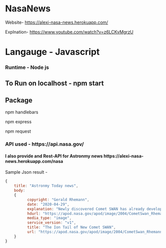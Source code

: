 # NasaNews
Website- https://alexi-nasa-news.herokuapp.com/

Explnation- https://www.youtube.com/watch?v=z6LCKvMgrzU

<h1>Langauge - Javascript </h1>

<h3>Runtime - Node js </h3>


<h2>To Run on localhost - npm start</h2>

<h2>Package</h2>
<p>npm handlebars</p> 
<p>npm express</p>
<p>npm request</p>

<h3>API used - https://api.nasa.gov/ </h3>

<h4>I also provide and Rest-API for Astronmy news  https://alexi-nasa-news.herokuapp.com/nasa </h4>

<p>Sample Json result -</p>

```javascript
{
    title: "Astronmy Today news",
    body: 
    {
          copyright: "Gerald Rhemann",
          date: "2020-04-29",
          explanation: "Newly discovered Comet SWAN has already developed an impressive tail. The comet came in from the outer           Solar System and has just passed inside the orbit of the Earth. Officially designated C/2020 F8 (SWAN), this                   outgassing interplanetary iceberg will pass its closest to the Earth on May 13, and closest to the Sun on May 27.             The comet was first noticed in late March by an astronomy enthusiast looking through images taken by NASA's Sun-               orbiting SOHO spacecraft, and is named for this spacecraft's Solar Wind Anisotropies (SWAN) camera. The featured               image, taken from the dark skies in Namibia in mid-April, captured Comet SWAN's green-glowing coma and unexpectedly           long, detailed, and blue ion-tail. Although the brightness of comets are notoriously hard to predict, some models             have Comet SWAN becoming bright enough to see with the unaided eye during June. Experts Debate: How will humanity             first discover extraterrestrial life?",
          hdurl: "https://apod.nasa.gov/apod/image/2004/CometSwan_Rhemann_1200.jpg",
          media_type: "image",
          service_version: "v1",
          title: "The Ion Tail of New Comet SWAN",
          url: "https://apod.nasa.gov/apod/image/2004/CometSwan_Rhemann_960.jpg"
    }
}
```
